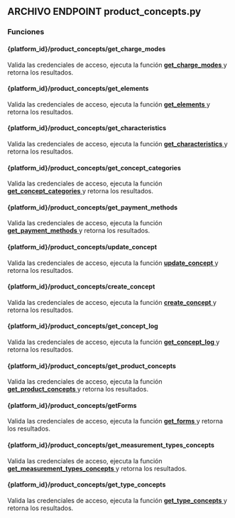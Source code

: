 ## ARCHIVO ENDPOINT product_concepts.py

### Funciones
#### {platform_id}/product_concepts/get_charge_modes

Valida las credenciales de acceso, ejecuta la función <a href="../../../../../desarrollo/api_ice_core/funciones/conceptos/#get_charge_modes"> 
    <strong>get_charge_modes</strong>
  </a> y retorna los resultados.
#### {platform_id}/product_concepts/get_elements

Valida las credenciales de acceso, ejecuta la función <a href="../../../../../desarrollo/api_ice_core/funciones/conceptos/#get_elements"> 
    <strong>get_elements</strong>
  </a> y retorna los resultados.
#### {platform_id}/product_concepts/get_characteristics

Valida las credenciales de acceso, ejecuta la función <a href="../../../../../desarrollo/api_ice_core/funciones/conceptos/#get_characteristics"> 
    <strong>get_characteristics</strong>
  </a> y retorna los resultados.
#### {platform_id}/product_concepts/get_concept_categories

Valida las credenciales de acceso, ejecuta la función <a href="../../../../../desarrollo/api_ice_core/funciones/conceptos/#get_concept_categories"> 
    <strong>get_concept_categories</strong>
  </a> y retorna los resultados.
#### {platform_id}/product_concepts/get_payment_methods

Valida las credenciales de acceso, ejecuta la función <a href="../../../../../desarrollo/api_ice_core/funciones/conceptos/#get_payment_methods"> 
    <strong>get_payment_methods</strong>
  </a> y retorna los resultados.
#### {platform_id}/product_concepts/update_concept

Valida las credenciales de acceso, ejecuta la función <a href="../../../../../desarrollo/api_ice_core/funciones/conceptos/#update_concept"> 
    <strong>update_concept</strong>
  </a> y retorna los resultados.
#### {platform_id}/product_concepts/create_concept

Valida las credenciales de acceso, ejecuta la función <a href="../../../../../desarrollo/api_ice_core/funciones/conceptos/#create_concept"> 
    <strong>create_concept</strong>
  </a> y retorna los resultados.
#### {platform_id}/product_concepts/get_concept_log

Valida las credenciales de acceso, ejecuta la función <a href="../../../../../desarrollo/api_ice_core/funciones/conceptos/#get_concept_log"> 
    <strong>get_concept_log</strong>
  </a> y retorna los resultados.


#### {platform_id}/product_concepts/get_product_concepts

Valida las credenciales de acceso, ejecuta la función <a href="../../../../../desarrollo/api_ice_core/funciones/conceptos/#get_product_concepts"> 
    <strong>get_product_concepts</strong>
  </a> y retorna los resultados.
#### {platform_id}/product_concepts/getForms

Valida las credenciales de acceso, ejecuta la función <a href="../../../../../desarrollo/api_ice_core/funciones/conceptos/#get_forms"> 
    <strong>get_forms</strong>
  </a> y retorna los resultados.
#### {platform_id}/product_concepts/get_measurement_types_concepts

Valida las credenciales de acceso, ejecuta la función <a href="../../../../../desarrollo/api_ice_core/funciones/conceptos/#get_measurement_types_concepts"> 
    <strong>get_measurement_types_concepts</strong>
  </a> y retorna los resultados.
#### {platform_id}/product_concepts/get_type_concepts

Valida las credenciales de acceso, ejecuta la función <a href="../../../../../desarrollo/api_ice_core/funciones/conceptos/#get_type_concepts"> 
    <strong>get_type_concepts</strong>
  </a> y retorna los resultados.
